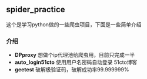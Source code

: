 ## spider_practice
   这个是学习python做的一些爬虫项目，下面是一些简单介绍
   
### 介绍
  - **DPproxy** 想做个ip代理池给爬虫用，目前只完成一半
  - **auto_login51cto**  使用用户名密码自动登录 51cto博客
  - **geetest**  破解极验证码，破解成功率99.999999%